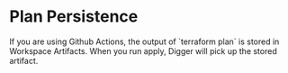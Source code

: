 # Plan Persistence

If you are using Github Actions, the output of \`terraform plan\` is stored in Workspace Artifacts. When you run apply, Digger will pick up the stored artifact.
